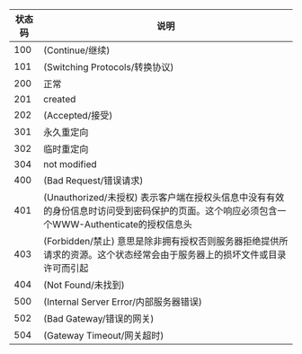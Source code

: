 状态码| 说明
--|--
100 | (Continue/继续)
101 | (Switching Protocols/转换协议)
200 | 正常
201 | created
202 | (Accepted/接受)
301 | 永久重定向
302 | 临时重定向
304 | not modified
400 | (Bad Request/错误请求) 
401 | (Unauthorized/未授权) 表示客户端在授权头信息中没有有效的身份信息时访问受到密码保护的页面。这个响应必须包含一个WWW-Authenticate的授权信息头
403 | (Forbidden/禁止) 意思是除非拥有授权否则服务器拒绝提供所请求的资源。这个状态经常会由于服务器上的损坏文件或目录许可而引起
404 | (Not Found/未找到)
500 | (Internal Server Error/内部服务器错误)
502 | (Bad Gateway/错误的网关)
504 | (Gateway Timeout/网关超时)